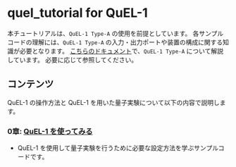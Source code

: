 # quel_tutorial for QuEL-1

本チュートリアルは、`QuEL-1 Type-A` の使用を前提としています。
各サンプルコードの理解には、`QuEL-1 Type-A` の入力・出力ポートや装置の構成に関する知識が必要となります。
[こちらのドキュメント](./quel1.md)で、`QuEL-1 Type-A` について解説しています。
必要に応じて参照してください。

## コンテンツ

QuEL-1 の操作方法と QuEL-1 を用いた量子実験について以下の内容で説明します。

### 0章: [QuEL-1 を使ってみる](./0_Setup)
- QuEL-1 を使用して量子実験を行うために必要な設定方法を学ぶサンプルコードです。
